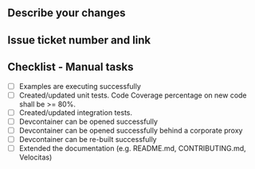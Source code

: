 ## Describe your changes

<!--
Please provide a brief description to what your change does.
-->

## Issue ticket number and link

<!--
Please provide a reference to the issue or the bug that you filed for the issue you are solving.
-->

## Checklist - Manual tasks

<!--
Please check which manual tasks have bee performed as part of this pull request.
-->

* [ ] Examples are executing successfully
* [ ] Created/updated unit tests. Code Coverage percentage on new code shall be >= 80%.
* [ ] Created/updated integration tests.
* [ ] Devcontainer can be opened successfully
* [ ] Devcontainer can be opened successfully behind a corporate proxy
* [ ] Devcontainer can be re-built successfully
* [ ] Extended the documentation (e.g. README.md, CONTRIBUTING.md, Velocitas)
